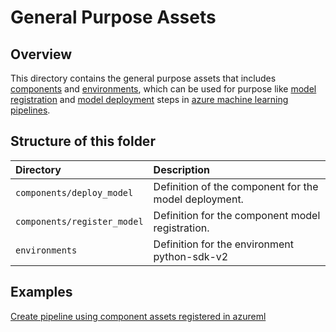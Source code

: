 # General Purpose Assets
## Overview
This directory contains the general purpose assets that includes [components](https://docs.microsoft.com/en-us/azure/machine-learning/concept-component) and [environments](https://docs.microsoft.com/en-us/azure/machine-learning/concept-environments), which can be used for purpose like [model registration](https://learn.microsoft.com/en-us/azure/machine-learning/how-to-manage-models?view=azureml-api-2&tabs=cli%2Cuse-local) and [model deployment](https://learn.microsoft.com/en-us/azure/machine-learning/how-to-deploy-online-endpoints?view=azureml-api-2&tabs=azure-cli) steps in [azure machine learning pipelines](https://learn.microsoft.com/en-us/azure/machine-learning/concept-ml-pipelines?view=azureml-api-2).

## Structure of this folder

| Directory         | Description                                                                          |
|:------------------|:-------------------------------------------------------------------------------------|
| `components/deploy_model` | Definition of the component for the model deployment.                                                      |
| `components/register_model`       | Definition for the component model registration.                                   |
| `environments`  | Definition for the environment python-sdk-v2  |

## Examples
[Create pipeline using component assets registered in azureml](https://github.com/Azure/azureml-examples/blob/hrishikesh/workflow/sdk/python/foundation-models/system/import/import_model_into_registry.ipynb)
